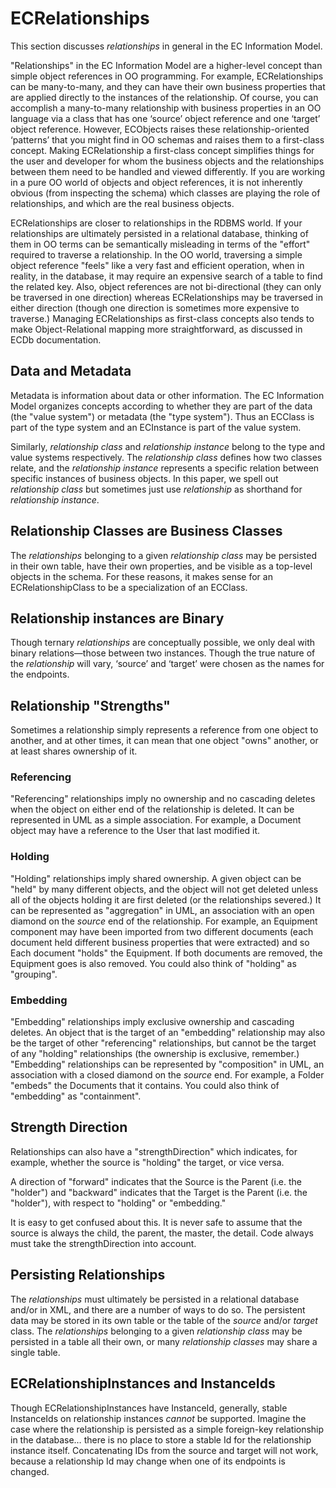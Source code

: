 # ECRelationships

This section discusses *relationships* in general in the EC Information Model.

"Relationships" in the EC Information Model are a higher-level concept than simple object references in OO programming. For example, ECRelationships can be many-to-many, and they can have their own business properties that are applied directly to the instances of the relationship. Of course, you can accomplish a many-to-many relationship with business properties in an OO language via a class that has one ‘source’ object reference and one ‘target’ object reference. However, ECObjects raises these relationship-oriented ‘patterns’ that you might find in OO schemas and raises them to a first-class concept. Making ECRelationship a first-class concept simplifies things for the user and developer for whom the business objects and the relationships between them need to be handled and viewed differently. If you are working in a pure OO world of objects and object references, it is not inherently obvious (from inspecting the schema) which classes are playing the role of relationships, and which are the real business objects.

ECRelationships are closer to relationships in the RDBMS world. If your relationships are ultimately persisted in a relational database, thinking of them in OO terms can be semantically misleading in terms of the "effort" required to traverse a relationship. In the OO world, traversing a simple object reference "feels" like a very fast and efficient operation, when in reality, in the database, it may require an expensive search of a table to find the related key. Also, object references are not bi-directional (they can only be traversed in one direction) whereas ECRelationships may be traversed in either direction (though one direction is sometimes more expensive to traverse.) Managing ECRelationships as first-class concepts also tends to make Object-Relational mapping more straightforward, as discussed in ECDb documentation.

## Data and Metadata

Metadata is information about data or other information. The EC Information Model organizes concepts according to whether they are part of the data (the "value system") or metadata (the "type system"). Thus an ECClass is part of the type system and an ECInstance is part of the value system.

Similarly, *relationship* *class* and *relationship* *instance* belong to the type and value systems respectively. The *relationship class* defines how two classes relate, and the *relationship instance* represents a specific relation between specific instances of business objects. In this paper, we spell out *relationship* *class* but sometimes just use *relationship* as shorthand for *relationship* *instance*.

## Relationship Classes are Business Classes

The *relationships* belonging to a given *relationship class* may be persisted in their own table, have their own properties, and be visible as a top-level objects in the schema. For these reasons, it makes sense for an ECRelationshipClass to be a specialization of an ECClass.

## Relationship instances are Binary

Though ternary *relationships* are conceptually possible, we only deal with binary relations—those between two instances. Though the true nature of the *relationship* will vary, ‘source’ and ‘target’ were chosen as the names for the endpoints.

## Relationship "Strengths"

Sometimes a relationship simply represents a reference from one object to another, and at other times, it can mean that one object "owns" another, or at least shares ownership of it.

### Referencing

"Referencing" relationships imply no ownership and no cascading deletes when the object on either end of the relationship is deleted. It can be represented in UML as a simple association. For example, a Document object may have a reference to the User that last modified it.

### Holding

"Holding" relationships imply shared ownership. A given object can be "held" by many different objects, and the object will not get deleted unless all of the objects holding it are first deleted (or the relationships severed.) It can be represented as "aggregation" in UML, an association with an open diamond on the *source* end of the relationship. For example, an Equipment component may have been imported from two different documents (each document held different business properties that were extracted) and so Each document "holds" the Equipment. If both documents are removed, the Equipment goes is also removed. You could also think of "holding" as "grouping".

### Embedding

"Embedding" relationships imply exclusive ownership and cascading deletes. An object that is the target of an "embedding" relationship may also be the target of other "referencing" relationships, but cannot be the target of any "holding" relationships (the ownership is exclusive, remember.) "Embedding" relationships can be represented by "composition" in UML, an association with a closed diamond on the *source* end. For example, a Folder "embeds" the Documents that it contains. You could also think of "embedding" as "containment".

## Strength Direction

Relationships can also have a "strengthDirection" which indicates, for example, whether the source is "holding" the target, or vice versa.

A direction of "forward" indicates that the Source is the Parent (i.e. the "holder") and "backward" indicates that the Target is the Parent (i.e. the "holder"), with respect to "holding" or "embedding."

It is easy to get confused about this. It is never safe to assume that the source is always the child, the parent, the master, the detail. Code always must take the strengthDirection into account.

## Persisting Relationships

The *relationships* must ultimately be persisted in a relational database and/or in XML, and there are a number of ways to do so. The persistent data may be stored in its own table or the table of the *source* and/or *target* class. The *relationships* belonging to a given *relationship class* may be persisted in a table all their own, or many *relationship* *classes* may share a single table.

## ECRelationshipInstances and InstanceIds

Though ECRelationshipInstances have InstanceId, generally, stable InstanceIds on relationship instances *cannot* be supported. Imagine the case where the relationship is persisted as a simple foreign-key relationship in the database… there is no place to store a stable Id for the relationship instance itself. Concatenating IDs from the source and target will not work, because a relationship Id may change when one of its endpoints is changed.
